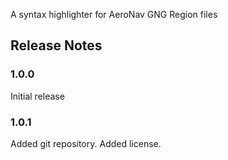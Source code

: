 A syntax highlighter for AeroNav GNG Region files

## Release Notes

### 1.0.0

Initial release

### 1.0.1

Added git repository. Added license.